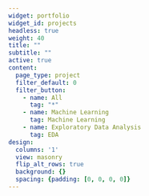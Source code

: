 ```yaml
---
widget: portfolio
widget_id: projects
headless: true
weight: 40
title: ""
subtitle: ""
active: true
content:
  page_type: project
  filter_default: 0
  filter_button:
    - name: All
      tag: "*"
    - name: Machine Learning
      tag: Machine Learning
    - name: Exploratory Data Analysis
      tag: EDA
design:
  columns: '1'
  view: masonry
  flip_alt_rows: true
  background: {}
  spacing: {padding: [0, 0, 0, 0]}
---
```

